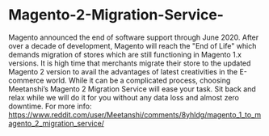 # Magento-2-Migration-Service-
Magento announced the end of software support through June 2020. After over a decade of development, Magento will reach the "End of Life" which demands migration of stores which are still functioning in Magento 1.x versions. It is high time that merchants migrate their store to the updated Magento 2 version to avail the advantages of latest creativities in the E-commerce world. While it can be a complicated process, choosing Meetanshi’s Magento 2 Migration Service will ease your task. Sit back and relax while we will do it for you without any data loss and almost zero downtime. For more info: https://www.reddit.com/user/Meetanshi/comments/8yhldg/magento_1_to_magento_2_migration_service/  
